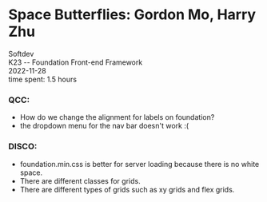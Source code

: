 # Space Butterflies: Gordon Mo, Harry Zhu
Softdev\
K23 -- Foundation Front-end Framework\
2022-11-28\
time spent: 1.5 hours

### QCC: 
- How do we change the alignment for labels on foundation?
- the dropdown menu for the nav bar doesn't work :(

### DISCO:
- foundation.min.css is better for server loading because there is no white space. 
- There are different classes for grids.
- There are different types of grids such as xy grids and flex grids.
